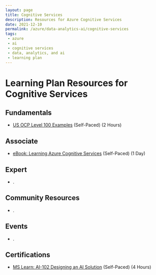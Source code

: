 ```yaml
---
layout: page
title: Cognitive Services
description: Resources for Azure Cognitive Services
date: 2021-12-10
permalink: /azure/data-analytics-ai/cognitive-services
tags: 
 - azure
 - ai
 - cognitive services
 - data, analytics, and ai
 - learning plan
---
```


# Learning Plan Resources for Cognitive Services

## Fundamentals

* [US OCP Level 100 Examples](https://github.com/ChrisKahrs/OCP-AI-Links/tree/master/3-Cognitive-Search) (Self-Paced) (2 Hours)

## Associate

* [eBook: Learning Azure Cognitive Services](https://azure.microsoft.com/en-us/resources/learning-azure-cognitive-services/) (Self-Paced) (1 Day)

## Expert

* .

## Community Resources

* .

## Events

* .

## Certifications

* [MS Learn: AI-102 Designing an AI Solution](https://docs.microsoft.com/en-us/learn/certifications/exams/ai-102) (Self-Paced) (4 Hours)
